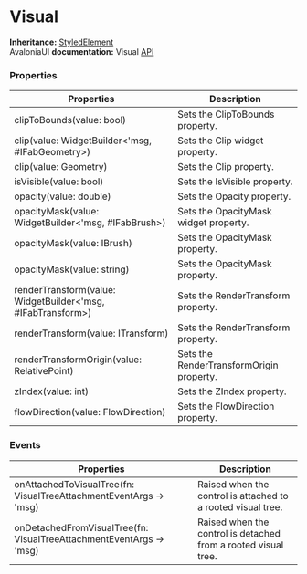# Visual

**Inheritance:** [StyledElement](styledelement.md)\
AvaloniaUI **documentation:** Visual [API](https://reference.avaloniaui.net/api/Avalonia/Visual/)

### Properties&#x20;

| Properties                                                  | Description                              |
| ----------------------------------------------------------- | ---------------------------------------- |
| clipToBounds(value: bool)                                   | Sets the ClipToBounds property.          |
| clip(value: WidgetBuilder<'msg, #IFabGeometry>)             | Sets the Clip widget property.           |
| clip(value: Geometry)                                       | Sets the Clip property.                  |
| isVisible(value: bool)                                      | Sets the IsVisible property.             |
| opacity(value: double)                                      | Sets the Opacity property.               |
| opacityMask(value: WidgetBuilder<'msg, #IFabBrush>)         | Sets the OpacityMask widget property.    |
| opacityMask(value: IBrush)                                  | Sets the OpacityMask property.           |
| opacityMask(value: string)                                  | Sets the OpacityMask property.           |
| renderTransform(value: WidgetBuilder<'msg, #IFabTransform>) | Sets the RenderTransform property.       |
| renderTransform(value: ITransform)                          | Sets the RenderTransform property.       |
| renderTransformOrigin(value: RelativePoint)                 | Sets the RenderTransformOrigin property. |
| zIndex(value: int)                                          | Sets the ZIndex property.                |
| flowDirection(value: FlowDirection)                         | Sets the FlowDirection property.         |

### Events&#x20;

| Properties                                                          | Description                                                    |
| ------------------------------------------------------------------- | -------------------------------------------------------------- |
| onAttachedToVisualTree(fn: VisualTreeAttachmentEventArgs -> 'msg)   | Raised when the control is attached to a rooted visual tree.   |
| onDetachedFromVisualTree(fn: VisualTreeAttachmentEventArgs -> 'msg) | Raised when the control is detached from a rooted visual tree. |
